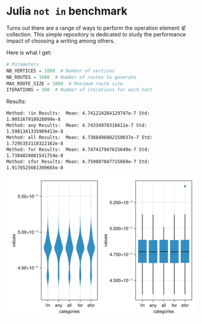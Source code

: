 # Julia `not in` benchmark

Turns out there are a range of ways to perform the operation $\text{element} \notin \text{collection}$. This simple repository is dedicated to study the performance impact of choosing a writing among others.

Here is what I get:

```julia
# Parameters
NB_VERTICES = 1000  # Number of vertices
NB_ROUTES = 1000  # Number of routes to generate
MAX_ROUTE_SIZE = 1000  # Maximum route size
ITERATIONS = 100  # Number of iterations for each test
```

Results:
```
Method: !in Results:  Mean: 4.741224284129747e-7 Std: 1.905167918928099e-8
Method: any Results:  Mean: 4.74334978316611e-7 Std: 1.5981341335909413e-8
Method: all Results:  Mean: 4.7388496802150037e-7 Std: 1.7295353118322162e-8
Method: for Results:  Mean: 4.747417947615649e-7 Std: 1.7384824081541754e-8
Method: sfor Results: Mean: 4.759807047715669e-7 Std: 1.9178525661399665e-8
```

![plots of runtime for different ways of writing not in](plots/violin_plot_compare_in.png)


